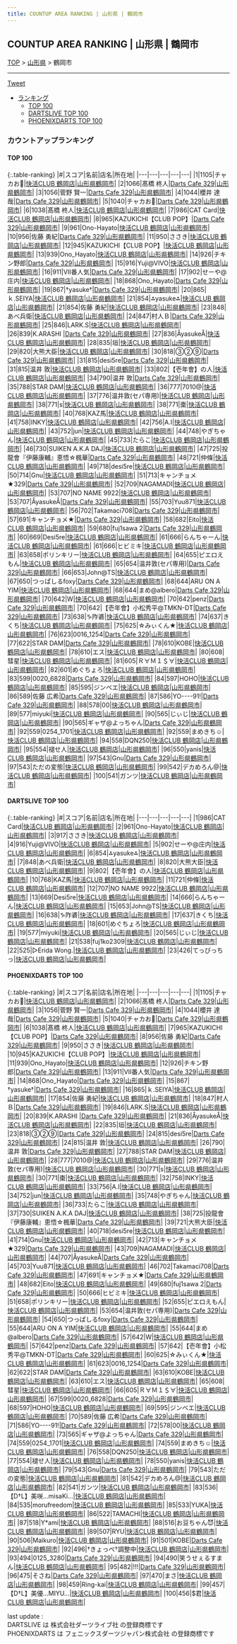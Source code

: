 ```yaml
---
title: COUNTUP AREA RANKING | 山形県 | 鶴岡市
---
```

## COUNTUP AREA RANKING | 山形県 | 鶴岡市

[TOP](/darts/rank/) > [山形県](/darts/rank/山形県/) > 鶴岡市

___

<a href="https://twitter.com/share?ref_src=twsrc%5Etfw" data-text="COUNTUP AREA RANKING | 山形県鶴岡市" class="twitter-share-button" data-hashtags="DARTSLIVE,PHOENIXDARTS,darts,ダーツ" data-show-count="false">Tweet</a>

* [ランキング](#カウントアップランキング)
    * [TOP 100](#top-100)
    * [DARTSLIVE TOP 100](#dartslive-top-100)
    * [PHOENIXDARTS TOP 100](#phoenixdarts-top-100)

### カウントアップランキング

#### TOP 100



{:.table-ranking}
|#|スコア|名前|店名|所在地|
|---|---|---|---|---|
|1|1105|<span class="rank-name-pd">チャカお🔫</span>|<a href="https://vs.phoenixdarts.com/jp/shop/shopDetailInfo/s_6113?s_seq=6113">快活CLUB 鶴岡店</a>|<a href="/darts/rank/山形県/鶴岡市">山形県鶴岡市</a>|
|2|1066|<span class="rank-name-pd"><span class="pro-icon-pd"></span>髙橋 柊人</span>|<a href="https://vs.phoenixdarts.com/jp/shop/shopDetailInfo/s_10650?s_seq=10650">Darts Cafe 329</a>|<a href="/darts/rank/山形県/鶴岡市">山形県鶴岡市</a>|
|3|1056|<span class="rank-name-pd"><span class="pro-icon-pd"></span>菅野 賢一</span>|<a href="https://vs.phoenixdarts.com/jp/shop/shopDetailInfo/s_10650?s_seq=10650">Darts Cafe 329</a>|<a href="/darts/rank/山形県/鶴岡市">山形県鶴岡市</a>|
|4|1044|<span class="rank-name-pd">櫻井 達哉</span>|<a href="https://vs.phoenixdarts.com/jp/shop/shopDetailInfo/s_10650?s_seq=10650">Darts Cafe 329</a>|<a href="/darts/rank/山形県/鶴岡市">山形県鶴岡市</a>|
|5|1040|<span class="rank-name-pd">チャカお🔫</span>|<a href="https://vs.phoenixdarts.com/jp/shop/shopDetailInfo/s_10650?s_seq=10650">Darts Cafe 329</a>|<a href="/darts/rank/山形県/鶴岡市">山形県鶴岡市</a>|
|6|1038|<span class="rank-name-pd"><span class="pro-icon-pd"></span>髙橋 柊人</span>|<a href="https://vs.phoenixdarts.com/jp/shop/shopDetailInfo/s_6113?s_seq=6113">快活CLUB 鶴岡店</a>|<a href="/darts/rank/山形県/鶴岡市">山形県鶴岡市</a>|
|7|986|<span class="rank-name-dl">CAT Card</span>|<a href="https://search.dartslive.com/jp/shop/770633a50a4a1d5fb21333aee1bd51e4">快活CLUB 鶴岡店</a>|<a href="/darts/rank/山形県/鶴岡市">山形県鶴岡市</a>|
|8|965|<span class="rank-name-pd">KAZUKICHI【CLUB POP】</span>|<a href="https://vs.phoenixdarts.com/jp/shop/shopDetailInfo/s_10650?s_seq=10650">Darts Cafe 329</a>|<a href="/darts/rank/山形県/鶴岡市">山形県鶴岡市</a>|
|9|961|<span class="rank-name-dl">Ono-Hayato</span>|<a href="https://search.dartslive.com/jp/shop/770633a50a4a1d5fb21333aee1bd51e4">快活CLUB 鶴岡店</a>|<a href="/darts/rank/山形県/鶴岡市">山形県鶴岡市</a>|
|10|956|<span class="rank-name-pd"><span class="pro-icon-pd"></span>佐藤 勇紀</span>|<a href="https://vs.phoenixdarts.com/jp/shop/shopDetailInfo/s_10650?s_seq=10650">Darts Cafe 329</a>|<a href="/darts/rank/山形県/鶴岡市">山形県鶴岡市</a>|
|11|950|<span class="rank-name-pd">ささき</span>|<a href="https://vs.phoenixdarts.com/jp/shop/shopDetailInfo/s_6113?s_seq=6113">快活CLUB 鶴岡店</a>|<a href="/darts/rank/山形県/鶴岡市">山形県鶴岡市</a>|
|12|945|<span class="rank-name-pd">KAZUKICHI【CLUB POP】</span>|<a href="https://vs.phoenixdarts.com/jp/shop/shopDetailInfo/s_6113?s_seq=6113">快活CLUB 鶴岡店</a>|<a href="/darts/rank/山形県/鶴岡市">山形県鶴岡市</a>|
|13|939|<span class="rank-name-pd">Ono_Hayato</span>|<a href="https://vs.phoenixdarts.com/jp/shop/shopDetailInfo/s_6113?s_seq=6113">快活CLUB 鶴岡店</a>|<a href="/darts/rank/山形県/鶴岡市">山形県鶴岡市</a>|
|14|926|<span class="rank-name-pd">チキン野郎</span>|<a href="https://vs.phoenixdarts.com/jp/shop/shopDetailInfo/s_10650?s_seq=10650">Darts Cafe 329</a>|<a href="/darts/rank/山形県/鶴岡市">山形県鶴岡市</a>|
|15|916|<span class="rank-name-dl">Yuji@VIVO</span>|<a href="https://search.dartslive.com/jp/shop/770633a50a4a1d5fb21333aee1bd51e4">快活CLUB 鶴岡店</a>|<a href="/darts/rank/山形県/鶴岡市">山形県鶴岡市</a>|
|16|911|<span class="rank-name-pd">Ⅶ番人気</span>|<a href="https://vs.phoenixdarts.com/jp/shop/shopDetailInfo/s_10650?s_seq=10650">Darts Cafe 329</a>|<a href="/darts/rank/山形県/鶴岡市">山形県鶴岡市</a>|
|17|902|<span class="rank-name-dl">せーや@庄内</span>|<a href="https://search.dartslive.com/jp/shop/770633a50a4a1d5fb21333aee1bd51e4">快活CLUB 鶴岡店</a>|<a href="/darts/rank/山形県/鶴岡市">山形県鶴岡市</a>|
|18|868|<span class="rank-name-pd">Ono_Hayato</span>|<a href="https://vs.phoenixdarts.com/jp/shop/shopDetailInfo/s_10650?s_seq=10650">Darts Cafe 329</a>|<a href="/darts/rank/山形県/鶴岡市">山形県鶴岡市</a>|
|19|867|<span class="rank-name-pd">†yasuke†</span>|<a href="https://vs.phoenixdarts.com/jp/shop/shopDetailInfo/s_10650?s_seq=10650">Darts Cafe 329</a>|<a href="/darts/rank/山形県/鶴岡市">山形県鶴岡市</a>|
|20|865|<span class="rank-name-pd">ｋ.SEIYA</span>|<a href="https://vs.phoenixdarts.com/jp/shop/shopDetailInfo/s_6113?s_seq=6113">快活CLUB 鶴岡店</a>|<a href="/darts/rank/山形県/鶴岡市">山形県鶴岡市</a>|
|21|854|<span class="rank-name-dl">⁂yasuke⁂</span>|<a href="https://search.dartslive.com/jp/shop/770633a50a4a1d5fb21333aee1bd51e4">快活CLUB 鶴岡店</a>|<a href="/darts/rank/山形県/鶴岡市">山形県鶴岡市</a>|
|21|854|<span class="rank-name-pd"><span class="pro-icon-pd"></span>佐藤 勇紀</span>|<a href="https://vs.phoenixdarts.com/jp/shop/shopDetailInfo/s_6113?s_seq=6113">快活CLUB 鶴岡店</a>|<a href="/darts/rank/山形県/鶴岡市">山形県鶴岡市</a>|
|23|848|<span class="rank-name-dl">あべ兵衛</span>|<a href="https://search.dartslive.com/jp/shop/770633a50a4a1d5fb21333aee1bd51e4">快活CLUB 鶴岡店</a>|<a href="/darts/rank/山形県/鶴岡市">山形県鶴岡市</a>|
|24|847|<span class="rank-name-pd">村人Ｂ</span>|<a href="https://vs.phoenixdarts.com/jp/shop/shopDetailInfo/s_10650?s_seq=10650">Darts Cafe 329</a>|<a href="/darts/rank/山形県/鶴岡市">山形県鶴岡市</a>|
|25|846|<span class="rank-name-pd">LARK.S</span>|<a href="https://vs.phoenixdarts.com/jp/shop/shopDetailInfo/s_6113?s_seq=6113">快活CLUB 鶴岡店</a>|<a href="/darts/rank/山形県/鶴岡市">山形県鶴岡市</a>|
|26|839|<span class="rank-name-pd">K.ARASHI  </span>|<a href="https://vs.phoenixdarts.com/jp/shop/shopDetailInfo/s_10650?s_seq=10650">Darts Cafe 329</a>|<a href="/darts/rank/山形県/鶴岡市">山形県鶴岡市</a>|
|27|836|<span class="rank-name-pd">ÅyasukeÅ</span>|<a href="https://vs.phoenixdarts.com/jp/shop/shopDetailInfo/s_6113?s_seq=6113">快活CLUB 鶴岡店</a>|<a href="/darts/rank/山形県/鶴岡市">山形県鶴岡市</a>|
|28|835|<span class="rank-name-pd">垣</span>|<a href="https://vs.phoenixdarts.com/jp/shop/shopDetailInfo/s_6113?s_seq=6113">快活CLUB 鶴岡店</a>|<a href="/darts/rank/山形県/鶴岡市">山形県鶴岡市</a>|
|29|820|<span class="rank-name-dl">大熊大臣</span>|<a href="https://search.dartslive.com/jp/shop/770633a50a4a1d5fb21333aee1bd51e4">快活CLUB 鶴岡店</a>|<a href="/darts/rank/山形県/鶴岡市">山形県鶴岡市</a>|
|30|818|<span class="rank-name-pd">③②⑨</span>|<a href="https://vs.phoenixdarts.com/jp/shop/shopDetailInfo/s_10650?s_seq=10650">Darts Cafe 329</a>|<a href="/darts/rank/山形県/鶴岡市">山形県鶴岡市</a>|
|31|815|<span class="rank-name-pd">desi5re</span>|<a href="https://vs.phoenixdarts.com/jp/shop/shopDetailInfo/s_10650?s_seq=10650">Darts Cafe 329</a>|<a href="/darts/rank/山形県/鶴岡市">山形県鶴岡市</a>|
|31|815|<span class="rank-name-pd"><span class="pro-icon-pd"></span>温井 敦</span>|<a href="https://vs.phoenixdarts.com/jp/shop/shopDetailInfo/s_6113?s_seq=6113">快活CLUB 鶴岡店</a>|<a href="/darts/rank/山形県/鶴岡市">山形県鶴岡市</a>|
|33|802|<span class="rank-name-dl">【壱年會】の人</span>|<a href="https://search.dartslive.com/jp/shop/770633a50a4a1d5fb21333aee1bd51e4">快活CLUB 鶴岡店</a>|<a href="/darts/rank/山形県/鶴岡市">山形県鶴岡市</a>|
|34|790|<span class="rank-name-pd"><span class="pro-icon-pd"></span>温井 敦</span>|<a href="https://vs.phoenixdarts.com/jp/shop/shopDetailInfo/s_10650?s_seq=10650">Darts Cafe 329</a>|<a href="/darts/rank/山形県/鶴岡市">山形県鶴岡市</a>|
|35|788|<span class="rank-name-pd">STAR  DAM</span>|<a href="https://vs.phoenixdarts.com/jp/shop/shopDetailInfo/s_6113?s_seq=6113">快活CLUB 鶴岡店</a>|<a href="/darts/rank/山形県/鶴岡市">山形県鶴岡市</a>|
|36|777|<span class="rank-name-pd">7010@</span>|<a href="https://vs.phoenixdarts.com/jp/shop/shopDetailInfo/s_6113?s_seq=6113">快活CLUB 鶴岡店</a>|<a href="/darts/rank/山形県/鶴岡市">山形県鶴岡市</a>|
|37|776|<span class="rank-name-pd">温井敦(セパ専用)</span>|<a href="https://vs.phoenixdarts.com/jp/shop/shopDetailInfo/s_6113?s_seq=6113">快活CLUB 鶴岡店</a>|<a href="/darts/rank/山形県/鶴岡市">山形県鶴岡市</a>|
|38|771|<span class="rank-name-pd">s</span>|<a href="https://vs.phoenixdarts.com/jp/shop/shopDetailInfo/s_6113?s_seq=6113">快活CLUB 鶴岡店</a>|<a href="/darts/rank/山形県/鶴岡市">山形県鶴岡市</a>|
|38|771|<span class="rank-name-pd">棗</span>|<a href="https://vs.phoenixdarts.com/jp/shop/shopDetailInfo/s_6113?s_seq=6113">快活CLUB 鶴岡店</a>|<a href="/darts/rank/山形県/鶴岡市">山形県鶴岡市</a>|
|40|768|<span class="rank-name-dl">KAZ馬</span>|<a href="https://search.dartslive.com/jp/shop/770633a50a4a1d5fb21333aee1bd51e4">快活CLUB 鶴岡店</a>|<a href="/darts/rank/山形県/鶴岡市">山形県鶴岡市</a>|
|41|758|<span class="rank-name-pd">INKY</span>|<a href="https://vs.phoenixdarts.com/jp/shop/shopDetailInfo/s_6113?s_seq=6113">快活CLUB 鶴岡店</a>|<a href="/darts/rank/山形県/鶴岡市">山形県鶴岡市</a>|
|42|756|<span class="rank-name-pd">A.I</span>|<a href="https://vs.phoenixdarts.com/jp/shop/shopDetailInfo/s_6113?s_seq=6113">快活CLUB 鶴岡店</a>|<a href="/darts/rank/山形県/鶴岡市">山形県鶴岡市</a>|
|43|752|<span class="rank-name-pd">jun</span>|<a href="https://vs.phoenixdarts.com/jp/shop/shopDetailInfo/s_6113?s_seq=6113">快活CLUB 鶴岡店</a>|<a href="/darts/rank/山形県/鶴岡市">山形県鶴岡市</a>|
|44|748|<span class="rank-name-pd">やぎちゃん</span>|<a href="https://vs.phoenixdarts.com/jp/shop/shopDetailInfo/s_6113?s_seq=6113">快活CLUB 鶴岡店</a>|<a href="/darts/rank/山形県/鶴岡市">山形県鶴岡市</a>|
|45|733|<span class="rank-name-pd">たらこ</span>|<a href="https://vs.phoenixdarts.com/jp/shop/shopDetailInfo/s_6113?s_seq=6113">快活CLUB 鶴岡店</a>|<a href="/darts/rank/山形県/鶴岡市">山形県鶴岡市</a>|
|46|730|<span class="rank-name-pd">SUIKEN A.K.A DAJ</span>|<a href="https://vs.phoenixdarts.com/jp/shop/shopDetailInfo/s_6113?s_seq=6113">快活CLUB 鶴岡店</a>|<a href="/darts/rank/山形県/鶴岡市">山形県鶴岡市</a>|
|47|725|<span class="rank-name-pd">投龍會『伊藤康輔』恵悟☆楓華</span>|<a href="https://vs.phoenixdarts.com/jp/shop/shopDetailInfo/s_10650?s_seq=10650">Darts Cafe 329</a>|<a href="/darts/rank/山形県/鶴岡市">山形県鶴岡市</a>|
|48|721|<span class="rank-name-dl">仲條</span>|<a href="https://search.dartslive.com/jp/shop/770633a50a4a1d5fb21333aee1bd51e4">快活CLUB 鶴岡店</a>|<a href="/darts/rank/山形県/鶴岡市">山形県鶴岡市</a>|
|49|718|<span class="rank-name-pd">desi5re</span>|<a href="https://vs.phoenixdarts.com/jp/shop/shopDetailInfo/s_6113?s_seq=6113">快活CLUB 鶴岡店</a>|<a href="/darts/rank/山形県/鶴岡市">山形県鶴岡市</a>|
|50|714|<span class="rank-name-pd">Gnu</span>|<a href="https://vs.phoenixdarts.com/jp/shop/shopDetailInfo/s_6113?s_seq=6113">快活CLUB 鶴岡店</a>|<a href="/darts/rank/山形県/鶴岡市">山形県鶴岡市</a>|
|51|713|<span class="rank-name-pd">キャンチョメ★329</span>|<a href="https://vs.phoenixdarts.com/jp/shop/shopDetailInfo/s_10650?s_seq=10650">Darts Cafe 329</a>|<a href="/darts/rank/山形県/鶴岡市">山形県鶴岡市</a>|
|52|709|<span class="rank-name-pd">NAGAMADI</span>|<a href="https://vs.phoenixdarts.com/jp/shop/shopDetailInfo/s_6113?s_seq=6113">快活CLUB 鶴岡店</a>|<a href="/darts/rank/山形県/鶴岡市">山形県鶴岡市</a>|
|53|707|<span class="rank-name-dl">NO NAME 9922</span>|<a href="https://search.dartslive.com/jp/shop/770633a50a4a1d5fb21333aee1bd51e4">快活CLUB 鶴岡店</a>|<a href="/darts/rank/山形県/鶴岡市">山形県鶴岡市</a>|
|53|707|<span class="rank-name-pd">ÅyasukeÅ</span>|<a href="https://vs.phoenixdarts.com/jp/shop/shopDetailInfo/s_10650?s_seq=10650">Darts Cafe 329</a>|<a href="/darts/rank/山形県/鶴岡市">山形県鶴岡市</a>|
|55|703|<span class="rank-name-pd">Yuu871</span>|<a href="https://vs.phoenixdarts.com/jp/shop/shopDetailInfo/s_6113?s_seq=6113">快活CLUB 鶴岡店</a>|<a href="/darts/rank/山形県/鶴岡市">山形県鶴岡市</a>|
|56|702|<span class="rank-name-pd">Takamaci708</span>|<a href="https://vs.phoenixdarts.com/jp/shop/shopDetailInfo/s_10650?s_seq=10650">Darts Cafe 329</a>|<a href="/darts/rank/山形県/鶴岡市">山形県鶴岡市</a>|
|57|691|<span class="rank-name-pd">キャンチョメ★</span>|<a href="https://vs.phoenixdarts.com/jp/shop/shopDetailInfo/s_10650?s_seq=10650">Darts Cafe 329</a>|<a href="/darts/rank/山形県/鶴岡市">山形県鶴岡市</a>|
|58|682|<span class="rank-name-pd">Eito</span>|<a href="https://vs.phoenixdarts.com/jp/shop/shopDetailInfo/s_6113?s_seq=6113">快活CLUB 鶴岡店</a>|<a href="/darts/rank/山形県/鶴岡市">山形県鶴岡市</a>|
|59|680|<span class="rank-name-pd">fuj1sawa 2</span>|<a href="https://vs.phoenixdarts.com/jp/shop/shopDetailInfo/s_10650?s_seq=10650">Darts Cafe 329</a>|<a href="/darts/rank/山形県/鶴岡市">山形県鶴岡市</a>|
|60|669|<span class="rank-name-dl">Desi5re</span>|<a href="https://search.dartslive.com/jp/shop/770633a50a4a1d5fb21333aee1bd51e4">快活CLUB 鶴岡店</a>|<a href="/darts/rank/山形県/鶴岡市">山形県鶴岡市</a>|
|61|666|<span class="rank-name-dl">らんちゃーん</span>|<a href="https://search.dartslive.com/jp/shop/770633a50a4a1d5fb21333aee1bd51e4">快活CLUB 鶴岡店</a>|<a href="/darts/rank/山形県/鶴岡市">山形県鶴岡市</a>|
|61|666|<span class="rank-name-pd">ヒビミキ</span>|<a href="https://vs.phoenixdarts.com/jp/shop/shopDetailInfo/s_6113?s_seq=6113">快活CLUB 鶴岡店</a>|<a href="/darts/rank/山形県/鶴岡市">山形県鶴岡市</a>|
|63|658|<span class="rank-name-pd">ポリンキリー</span>|<a href="https://vs.phoenixdarts.com/jp/shop/shopDetailInfo/s_6113?s_seq=6113">快活CLUB 鶴岡店</a>|<a href="/darts/rank/山形県/鶴岡市">山形県鶴岡市</a>|
|64|655|<span class="rank-name-pd">ピエロえもん</span>|<a href="https://vs.phoenixdarts.com/jp/shop/shopDetailInfo/s_6113?s_seq=6113">快活CLUB 鶴岡店</a>|<a href="/darts/rank/山形県/鶴岡市">山形県鶴岡市</a>|
|65|654|<span class="rank-name-pd">温井敦(セパ専用)</span>|<a href="https://vs.phoenixdarts.com/jp/shop/shopDetailInfo/s_10650?s_seq=10650">Darts Cafe 329</a>|<a href="/darts/rank/山形県/鶴岡市">山形県鶴岡市</a>|
|66|653|<span class="rank-name-dl">John@TS</span>|<a href="https://search.dartslive.com/jp/shop/770633a50a4a1d5fb21333aee1bd51e4">快活CLUB 鶴岡店</a>|<a href="/darts/rank/山形県/鶴岡市">山形県鶴岡市</a>|
|67|650|<span class="rank-name-pd">つっぱしるfoxy</span>|<a href="https://vs.phoenixdarts.com/jp/shop/shopDetailInfo/s_10650?s_seq=10650">Darts Cafe 329</a>|<a href="/darts/rank/山形県/鶴岡市">山形県鶴岡市</a>|
|68|644|<span class="rank-name-pd">ARU ON A YIM</span>|<a href="https://vs.phoenixdarts.com/jp/shop/shopDetailInfo/s_6113?s_seq=6113">快活CLUB 鶴岡店</a>|<a href="/darts/rank/山形県/鶴岡市">山形県鶴岡市</a>|
|68|644|<span class="rank-name-pd">まめ@albero</span>|<a href="https://vs.phoenixdarts.com/jp/shop/shopDetailInfo/s_10650?s_seq=10650">Darts Cafe 329</a>|<a href="/darts/rank/山形県/鶴岡市">山形県鶴岡市</a>|
|70|642|<span class="rank-name-pd">W</span>|<a href="https://vs.phoenixdarts.com/jp/shop/shopDetailInfo/s_6113?s_seq=6113">快活CLUB 鶴岡店</a>|<a href="/darts/rank/山形県/鶴岡市">山形県鶴岡市</a>|
|70|642|<span class="rank-name-pd">penz</span>|<a href="https://vs.phoenixdarts.com/jp/shop/shopDetailInfo/s_10650?s_seq=10650">Darts Cafe 329</a>|<a href="/darts/rank/山形県/鶴岡市">山形県鶴岡市</a>|
|70|642|<span class="rank-name-pd">【壱年會】小松秀平@TMKN-DT</span>|<a href="https://vs.phoenixdarts.com/jp/shop/shopDetailInfo/s_10650?s_seq=10650">Darts Cafe 329</a>|<a href="/darts/rank/山形県/鶴岡市">山形県鶴岡市</a>|
|73|638|<span class="rank-name-dl">♑︎阼碆</span>|<a href="https://search.dartslive.com/jp/shop/770633a50a4a1d5fb21333aee1bd51e4">快活CLUB 鶴岡店</a>|<a href="/darts/rank/山形県/鶴岡市">山形県鶴岡市</a>|
|74|637|<span class="rank-name-dl">きくち</span>|<a href="https://search.dartslive.com/jp/shop/770633a50a4a1d5fb21333aee1bd51e4">快活CLUB 鶴岡店</a>|<a href="/darts/rank/山形県/鶴岡市">山形県鶴岡市</a>|
|75|625|<span class="rank-name-pd">☆みぃくん★</span>|<a href="https://vs.phoenixdarts.com/jp/shop/shopDetailInfo/s_6113?s_seq=6113">快活CLUB 鶴岡店</a>|<a href="/darts/rank/山形県/鶴岡市">山形県鶴岡市</a>|
|76|623|<span class="rank-name-pd">0016_1254</span>|<a href="https://vs.phoenixdarts.com/jp/shop/shopDetailInfo/s_10650?s_seq=10650">Darts Cafe 329</a>|<a href="/darts/rank/山形県/鶴岡市">山形県鶴岡市</a>|
|77|622|<span class="rank-name-pd">STAR  DAM</span>|<a href="https://vs.phoenixdarts.com/jp/shop/shopDetailInfo/s_10650?s_seq=10650">Darts Cafe 329</a>|<a href="/darts/rank/山形県/鶴岡市">山形県鶴岡市</a>|
|78|610|<span class="rank-name-pd">KOBE</span>|<a href="https://vs.phoenixdarts.com/jp/shop/shopDetailInfo/s_6113?s_seq=6113">快活CLUB 鶴岡店</a>|<a href="/darts/rank/山形県/鶴岡市">山形県鶴岡市</a>|
|78|610|<span class="rank-name-pd">エス</span>|<a href="https://vs.phoenixdarts.com/jp/shop/shopDetailInfo/s_6113?s_seq=6113">快活CLUB 鶴岡店</a>|<a href="/darts/rank/山形県/鶴岡市">山形県鶴岡市</a>|
|80|608|<span class="rank-name-pd">彗星</span>|<a href="https://vs.phoenixdarts.com/jp/shop/shopDetailInfo/s_6113?s_seq=6113">快活CLUB 鶴岡店</a>|<a href="/darts/rank/山形県/鶴岡市">山形県鶴岡市</a>|
|81|605|<span class="rank-name-pd">Ｒ∀Ｍ１＄∀</span>|<a href="https://vs.phoenixdarts.com/jp/shop/shopDetailInfo/s_6113?s_seq=6113">快活CLUB 鶴岡店</a>|<a href="/darts/rank/山形県/鶴岡市">山形県鶴岡市</a>|
|82|601|<span class="rank-name-dl">めぐちょろ</span>|<a href="https://search.dartslive.com/jp/shop/770633a50a4a1d5fb21333aee1bd51e4">快活CLUB 鶴岡店</a>|<a href="/darts/rank/山形県/鶴岡市">山形県鶴岡市</a>|
|83|599|<span class="rank-name-pd">0020_6828</span>|<a href="https://vs.phoenixdarts.com/jp/shop/shopDetailInfo/s_10650?s_seq=10650">Darts Cafe 329</a>|<a href="/darts/rank/山形県/鶴岡市">山形県鶴岡市</a>|
|84|597|<span class="rank-name-pd">HOHO</span>|<a href="https://vs.phoenixdarts.com/jp/shop/shopDetailInfo/s_6113?s_seq=6113">快活CLUB 鶴岡店</a>|<a href="/darts/rank/山形県/鶴岡市">山形県鶴岡市</a>|
|85|595|<span class="rank-name-pd">ジンベエ</span>|<a href="https://vs.phoenixdarts.com/jp/shop/shopDetailInfo/s_6113?s_seq=6113">快活CLUB 鶴岡店</a>|<a href="/darts/rank/山形県/鶴岡市">山形県鶴岡市</a>|
|86|589|<span class="rank-name-pd">佐藤 広希</span>|<a href="https://vs.phoenixdarts.com/jp/shop/shopDetailInfo/s_10650?s_seq=10650">Darts Cafe 329</a>|<a href="/darts/rank/山形県/鶴岡市">山形県鶴岡市</a>|
|87|586|<span class="rank-name-pd">YO----91!</span>|<a href="https://vs.phoenixdarts.com/jp/shop/shopDetailInfo/s_10650?s_seq=10650">Darts Cafe 329</a>|<a href="/darts/rank/山形県/鶴岡市">山形県鶴岡市</a>|
|88|578|<span class="rank-name-pd">00</span>|<a href="https://vs.phoenixdarts.com/jp/shop/shopDetailInfo/s_6113?s_seq=6113">快活CLUB 鶴岡店</a>|<a href="/darts/rank/山形県/鶴岡市">山形県鶴岡市</a>|
|89|577|<span class="rank-name-dl">miyuki</span>|<a href="https://search.dartslive.com/jp/shop/770633a50a4a1d5fb21333aee1bd51e4">快活CLUB 鶴岡店</a>|<a href="/darts/rank/山形県/鶴岡市">山形県鶴岡市</a>|
|90|565|<span class="rank-name-dl">じぃじ</span>|<a href="https://search.dartslive.com/jp/shop/770633a50a4a1d5fb21333aee1bd51e4">快活CLUB 鶴岡店</a>|<a href="/darts/rank/山形県/鶴岡市">山形県鶴岡市</a>|
|90|565|<span class="rank-name-pd">ギャザ@よっちゃん</span>|<a href="https://vs.phoenixdarts.com/jp/shop/shopDetailInfo/s_10650?s_seq=10650">Darts Cafe 329</a>|<a href="/darts/rank/山形県/鶴岡市">山形県鶴岡市</a>|
|92|559|<span class="rank-name-pd">0254_1701</span>|<a href="https://vs.phoenixdarts.com/jp/shop/shopDetailInfo/s_6113?s_seq=6113">快活CLUB 鶴岡店</a>|<a href="/darts/rank/山形県/鶴岡市">山形県鶴岡市</a>|
|92|559|<span class="rank-name-pd">まめきち☺︎</span>|<a href="https://vs.phoenixdarts.com/jp/shop/shopDetailInfo/s_6113?s_seq=6113">快活CLUB 鶴岡店</a>|<a href="/darts/rank/山形県/鶴岡市">山形県鶴岡市</a>|
|94|558|<span class="rank-name-pd">DQN250</span>|<a href="https://vs.phoenixdarts.com/jp/shop/shopDetailInfo/s_6113?s_seq=6113">快活CLUB 鶴岡店</a>|<a href="/darts/rank/山形県/鶴岡市">山形県鶴岡市</a>|
|95|554|<span class="rank-name-pd">褪せ人</span>|<a href="https://vs.phoenixdarts.com/jp/shop/shopDetailInfo/s_6113?s_seq=6113">快活CLUB 鶴岡店</a>|<a href="/darts/rank/山形県/鶴岡市">山形県鶴岡市</a>|
|96|550|<span class="rank-name-pd">yanis</span>|<a href="https://vs.phoenixdarts.com/jp/shop/shopDetailInfo/s_6113?s_seq=6113">快活CLUB 鶴岡店</a>|<a href="/darts/rank/山形県/鶴岡市">山形県鶴岡市</a>|
|97|543|<span class="rank-name-pd">Gnu</span>|<a href="https://vs.phoenixdarts.com/jp/shop/shopDetailInfo/s_10650?s_seq=10650">Darts Cafe 329</a>|<a href="/darts/rank/山形県/鶴岡市">山形県鶴岡市</a>|
|97|543|<span class="rank-name-pd">ただの変態</span>|<a href="https://vs.phoenixdarts.com/jp/shop/shopDetailInfo/s_6113?s_seq=6113">快活CLUB 鶴岡店</a>|<a href="/darts/rank/山形県/鶴岡市">山形県鶴岡市</a>|
|99|542|<span class="rank-name-pd">デカめろん@</span>|<a href="https://vs.phoenixdarts.com/jp/shop/shopDetailInfo/s_6113?s_seq=6113">快活CLUB 鶴岡店</a>|<a href="/darts/rank/山形県/鶴岡市">山形県鶴岡市</a>|
|100|541|<span class="rank-name-pd">ガンツ</span>|<a href="https://vs.phoenixdarts.com/jp/shop/shopDetailInfo/s_6113?s_seq=6113">快活CLUB 鶴岡店</a>|<a href="/darts/rank/山形県/鶴岡市">山形県鶴岡市</a>|


#### DARTSLIVE TOP 100



{:.table-ranking}
|#|スコア|名前|店名|所在地|
|---|---|---|---|---|
|1|986|<span class="rank-name-dl">CAT Card</span>|<a href="https://search.dartslive.com/jp/shop/770633a50a4a1d5fb21333aee1bd51e4">快活CLUB 鶴岡店</a>|<a href="/darts/rank/山形県/鶴岡市">山形県鶴岡市</a>|
|2|961|<span class="rank-name-dl">Ono-Hayato</span>|<a href="https://search.dartslive.com/jp/shop/770633a50a4a1d5fb21333aee1bd51e4">快活CLUB 鶴岡店</a>|<a href="/darts/rank/山形県/鶴岡市">山形県鶴岡市</a>|
|3|917|<span class="rank-name-dl">ささき</span>|<a href="https://search.dartslive.com/jp/shop/770633a50a4a1d5fb21333aee1bd51e4">快活CLUB 鶴岡店</a>|<a href="/darts/rank/山形県/鶴岡市">山形県鶴岡市</a>|
|4|916|<span class="rank-name-dl">Yuji@VIVO</span>|<a href="https://search.dartslive.com/jp/shop/770633a50a4a1d5fb21333aee1bd51e4">快活CLUB 鶴岡店</a>|<a href="/darts/rank/山形県/鶴岡市">山形県鶴岡市</a>|
|5|902|<span class="rank-name-dl">せーや@庄内</span>|<a href="https://search.dartslive.com/jp/shop/770633a50a4a1d5fb21333aee1bd51e4">快活CLUB 鶴岡店</a>|<a href="/darts/rank/山形県/鶴岡市">山形県鶴岡市</a>|
|6|854|<span class="rank-name-dl">⁂yasuke⁂</span>|<a href="https://search.dartslive.com/jp/shop/770633a50a4a1d5fb21333aee1bd51e4">快活CLUB 鶴岡店</a>|<a href="/darts/rank/山形県/鶴岡市">山形県鶴岡市</a>|
|7|848|<span class="rank-name-dl">あべ兵衛</span>|<a href="https://search.dartslive.com/jp/shop/770633a50a4a1d5fb21333aee1bd51e4">快活CLUB 鶴岡店</a>|<a href="/darts/rank/山形県/鶴岡市">山形県鶴岡市</a>|
|8|820|<span class="rank-name-dl">大熊大臣</span>|<a href="https://search.dartslive.com/jp/shop/770633a50a4a1d5fb21333aee1bd51e4">快活CLUB 鶴岡店</a>|<a href="/darts/rank/山形県/鶴岡市">山形県鶴岡市</a>|
|9|802|<span class="rank-name-dl">【壱年會】の人</span>|<a href="https://search.dartslive.com/jp/shop/770633a50a4a1d5fb21333aee1bd51e4">快活CLUB 鶴岡店</a>|<a href="/darts/rank/山形県/鶴岡市">山形県鶴岡市</a>|
|10|768|<span class="rank-name-dl">KAZ馬</span>|<a href="https://search.dartslive.com/jp/shop/770633a50a4a1d5fb21333aee1bd51e4">快活CLUB 鶴岡店</a>|<a href="/darts/rank/山形県/鶴岡市">山形県鶴岡市</a>|
|11|721|<span class="rank-name-dl">仲條</span>|<a href="https://search.dartslive.com/jp/shop/770633a50a4a1d5fb21333aee1bd51e4">快活CLUB 鶴岡店</a>|<a href="/darts/rank/山形県/鶴岡市">山形県鶴岡市</a>|
|12|707|<span class="rank-name-dl">NO NAME 9922</span>|<a href="https://search.dartslive.com/jp/shop/770633a50a4a1d5fb21333aee1bd51e4">快活CLUB 鶴岡店</a>|<a href="/darts/rank/山形県/鶴岡市">山形県鶴岡市</a>|
|13|669|<span class="rank-name-dl">Desi5re</span>|<a href="https://search.dartslive.com/jp/shop/770633a50a4a1d5fb21333aee1bd51e4">快活CLUB 鶴岡店</a>|<a href="/darts/rank/山形県/鶴岡市">山形県鶴岡市</a>|
|14|666|<span class="rank-name-dl">らんちゃーん</span>|<a href="https://search.dartslive.com/jp/shop/770633a50a4a1d5fb21333aee1bd51e4">快活CLUB 鶴岡店</a>|<a href="/darts/rank/山形県/鶴岡市">山形県鶴岡市</a>|
|15|653|<span class="rank-name-dl">John@TS</span>|<a href="https://search.dartslive.com/jp/shop/770633a50a4a1d5fb21333aee1bd51e4">快活CLUB 鶴岡店</a>|<a href="/darts/rank/山形県/鶴岡市">山形県鶴岡市</a>|
|16|638|<span class="rank-name-dl">♑︎阼碆</span>|<a href="https://search.dartslive.com/jp/shop/770633a50a4a1d5fb21333aee1bd51e4">快活CLUB 鶴岡店</a>|<a href="/darts/rank/山形県/鶴岡市">山形県鶴岡市</a>|
|17|637|<span class="rank-name-dl">きくち</span>|<a href="https://search.dartslive.com/jp/shop/770633a50a4a1d5fb21333aee1bd51e4">快活CLUB 鶴岡店</a>|<a href="/darts/rank/山形県/鶴岡市">山形県鶴岡市</a>|
|18|601|<span class="rank-name-dl">めぐちょろ</span>|<a href="https://search.dartslive.com/jp/shop/770633a50a4a1d5fb21333aee1bd51e4">快活CLUB 鶴岡店</a>|<a href="/darts/rank/山形県/鶴岡市">山形県鶴岡市</a>|
|19|577|<span class="rank-name-dl">miyuki</span>|<a href="https://search.dartslive.com/jp/shop/770633a50a4a1d5fb21333aee1bd51e4">快活CLUB 鶴岡店</a>|<a href="/darts/rank/山形県/鶴岡市">山形県鶴岡市</a>|
|20|565|<span class="rank-name-dl">じぃじ</span>|<a href="https://search.dartslive.com/jp/shop/770633a50a4a1d5fb21333aee1bd51e4">快活CLUB 鶴岡店</a>|<a href="/darts/rank/山形県/鶴岡市">山形県鶴岡市</a>|
|21|538|<span class="rank-name-dl">fuj1ko2309</span>|<a href="https://search.dartslive.com/jp/shop/770633a50a4a1d5fb21333aee1bd51e4">快活CLUB 鶴岡店</a>|<a href="/darts/rank/山形県/鶴岡市">山形県鶴岡市</a>|
|22|525|<span class="rank-name-dl">▷Erida Wong.</span>|<a href="https://search.dartslive.com/jp/shop/770633a50a4a1d5fb21333aee1bd51e4">快活CLUB 鶴岡店</a>|<a href="/darts/rank/山形県/鶴岡市">山形県鶴岡市</a>|
|23|426|<span class="rank-name-dl">てっびっちっ</span>|<a href="https://search.dartslive.com/jp/shop/770633a50a4a1d5fb21333aee1bd51e4">快活CLUB 鶴岡店</a>|<a href="/darts/rank/山形県/鶴岡市">山形県鶴岡市</a>|


#### PHOENIXDARTS TOP 100



{:.table-ranking}
|#|スコア|名前|店名|所在地|
|---|---|---|---|---|
|1|1105|<span class="rank-name-pd">チャカお🔫</span>|<a href="https://vs.phoenixdarts.com/jp/shop/shopDetailInfo/s_6113?s_seq=6113">快活CLUB 鶴岡店</a>|<a href="/darts/rank/山形県/鶴岡市">山形県鶴岡市</a>|
|2|1066|<span class="rank-name-pd"><span class="pro-icon-pd"></span>髙橋 柊人</span>|<a href="https://vs.phoenixdarts.com/jp/shop/shopDetailInfo/s_10650?s_seq=10650">Darts Cafe 329</a>|<a href="/darts/rank/山形県/鶴岡市">山形県鶴岡市</a>|
|3|1056|<span class="rank-name-pd"><span class="pro-icon-pd"></span>菅野 賢一</span>|<a href="https://vs.phoenixdarts.com/jp/shop/shopDetailInfo/s_10650?s_seq=10650">Darts Cafe 329</a>|<a href="/darts/rank/山形県/鶴岡市">山形県鶴岡市</a>|
|4|1044|<span class="rank-name-pd">櫻井 達哉</span>|<a href="https://vs.phoenixdarts.com/jp/shop/shopDetailInfo/s_10650?s_seq=10650">Darts Cafe 329</a>|<a href="/darts/rank/山形県/鶴岡市">山形県鶴岡市</a>|
|5|1040|<span class="rank-name-pd">チャカお🔫</span>|<a href="https://vs.phoenixdarts.com/jp/shop/shopDetailInfo/s_10650?s_seq=10650">Darts Cafe 329</a>|<a href="/darts/rank/山形県/鶴岡市">山形県鶴岡市</a>|
|6|1038|<span class="rank-name-pd"><span class="pro-icon-pd"></span>髙橋 柊人</span>|<a href="https://vs.phoenixdarts.com/jp/shop/shopDetailInfo/s_6113?s_seq=6113">快活CLUB 鶴岡店</a>|<a href="/darts/rank/山形県/鶴岡市">山形県鶴岡市</a>|
|7|965|<span class="rank-name-pd">KAZUKICHI【CLUB POP】</span>|<a href="https://vs.phoenixdarts.com/jp/shop/shopDetailInfo/s_10650?s_seq=10650">Darts Cafe 329</a>|<a href="/darts/rank/山形県/鶴岡市">山形県鶴岡市</a>|
|8|956|<span class="rank-name-pd"><span class="pro-icon-pd"></span>佐藤 勇紀</span>|<a href="https://vs.phoenixdarts.com/jp/shop/shopDetailInfo/s_10650?s_seq=10650">Darts Cafe 329</a>|<a href="/darts/rank/山形県/鶴岡市">山形県鶴岡市</a>|
|9|950|<span class="rank-name-pd">ささき</span>|<a href="https://vs.phoenixdarts.com/jp/shop/shopDetailInfo/s_6113?s_seq=6113">快活CLUB 鶴岡店</a>|<a href="/darts/rank/山形県/鶴岡市">山形県鶴岡市</a>|
|10|945|<span class="rank-name-pd">KAZUKICHI【CLUB POP】</span>|<a href="https://vs.phoenixdarts.com/jp/shop/shopDetailInfo/s_6113?s_seq=6113">快活CLUB 鶴岡店</a>|<a href="/darts/rank/山形県/鶴岡市">山形県鶴岡市</a>|
|11|939|<span class="rank-name-pd">Ono_Hayato</span>|<a href="https://vs.phoenixdarts.com/jp/shop/shopDetailInfo/s_6113?s_seq=6113">快活CLUB 鶴岡店</a>|<a href="/darts/rank/山形県/鶴岡市">山形県鶴岡市</a>|
|12|926|<span class="rank-name-pd">チキン野郎</span>|<a href="https://vs.phoenixdarts.com/jp/shop/shopDetailInfo/s_10650?s_seq=10650">Darts Cafe 329</a>|<a href="/darts/rank/山形県/鶴岡市">山形県鶴岡市</a>|
|13|911|<span class="rank-name-pd">Ⅶ番人気</span>|<a href="https://vs.phoenixdarts.com/jp/shop/shopDetailInfo/s_10650?s_seq=10650">Darts Cafe 329</a>|<a href="/darts/rank/山形県/鶴岡市">山形県鶴岡市</a>|
|14|868|<span class="rank-name-pd">Ono_Hayato</span>|<a href="https://vs.phoenixdarts.com/jp/shop/shopDetailInfo/s_10650?s_seq=10650">Darts Cafe 329</a>|<a href="/darts/rank/山形県/鶴岡市">山形県鶴岡市</a>|
|15|867|<span class="rank-name-pd">†yasuke†</span>|<a href="https://vs.phoenixdarts.com/jp/shop/shopDetailInfo/s_10650?s_seq=10650">Darts Cafe 329</a>|<a href="/darts/rank/山形県/鶴岡市">山形県鶴岡市</a>|
|16|865|<span class="rank-name-pd">ｋ.SEIYA</span>|<a href="https://vs.phoenixdarts.com/jp/shop/shopDetailInfo/s_6113?s_seq=6113">快活CLUB 鶴岡店</a>|<a href="/darts/rank/山形県/鶴岡市">山形県鶴岡市</a>|
|17|854|<span class="rank-name-pd"><span class="pro-icon-pd"></span>佐藤 勇紀</span>|<a href="https://vs.phoenixdarts.com/jp/shop/shopDetailInfo/s_6113?s_seq=6113">快活CLUB 鶴岡店</a>|<a href="/darts/rank/山形県/鶴岡市">山形県鶴岡市</a>|
|18|847|<span class="rank-name-pd">村人Ｂ</span>|<a href="https://vs.phoenixdarts.com/jp/shop/shopDetailInfo/s_10650?s_seq=10650">Darts Cafe 329</a>|<a href="/darts/rank/山形県/鶴岡市">山形県鶴岡市</a>|
|19|846|<span class="rank-name-pd">LARK.S</span>|<a href="https://vs.phoenixdarts.com/jp/shop/shopDetailInfo/s_6113?s_seq=6113">快活CLUB 鶴岡店</a>|<a href="/darts/rank/山形県/鶴岡市">山形県鶴岡市</a>|
|20|839|<span class="rank-name-pd">K.ARASHI  </span>|<a href="https://vs.phoenixdarts.com/jp/shop/shopDetailInfo/s_10650?s_seq=10650">Darts Cafe 329</a>|<a href="/darts/rank/山形県/鶴岡市">山形県鶴岡市</a>|
|21|836|<span class="rank-name-pd">ÅyasukeÅ</span>|<a href="https://vs.phoenixdarts.com/jp/shop/shopDetailInfo/s_6113?s_seq=6113">快活CLUB 鶴岡店</a>|<a href="/darts/rank/山形県/鶴岡市">山形県鶴岡市</a>|
|22|835|<span class="rank-name-pd">垣</span>|<a href="https://vs.phoenixdarts.com/jp/shop/shopDetailInfo/s_6113?s_seq=6113">快活CLUB 鶴岡店</a>|<a href="/darts/rank/山形県/鶴岡市">山形県鶴岡市</a>|
|23|818|<span class="rank-name-pd">③②⑨</span>|<a href="https://vs.phoenixdarts.com/jp/shop/shopDetailInfo/s_10650?s_seq=10650">Darts Cafe 329</a>|<a href="/darts/rank/山形県/鶴岡市">山形県鶴岡市</a>|
|24|815|<span class="rank-name-pd">desi5re</span>|<a href="https://vs.phoenixdarts.com/jp/shop/shopDetailInfo/s_10650?s_seq=10650">Darts Cafe 329</a>|<a href="/darts/rank/山形県/鶴岡市">山形県鶴岡市</a>|
|24|815|<span class="rank-name-pd"><span class="pro-icon-pd"></span>温井 敦</span>|<a href="https://vs.phoenixdarts.com/jp/shop/shopDetailInfo/s_6113?s_seq=6113">快活CLUB 鶴岡店</a>|<a href="/darts/rank/山形県/鶴岡市">山形県鶴岡市</a>|
|26|790|<span class="rank-name-pd"><span class="pro-icon-pd"></span>温井 敦</span>|<a href="https://vs.phoenixdarts.com/jp/shop/shopDetailInfo/s_10650?s_seq=10650">Darts Cafe 329</a>|<a href="/darts/rank/山形県/鶴岡市">山形県鶴岡市</a>|
|27|788|<span class="rank-name-pd">STAR  DAM</span>|<a href="https://vs.phoenixdarts.com/jp/shop/shopDetailInfo/s_6113?s_seq=6113">快活CLUB 鶴岡店</a>|<a href="/darts/rank/山形県/鶴岡市">山形県鶴岡市</a>|
|28|777|<span class="rank-name-pd">7010@</span>|<a href="https://vs.phoenixdarts.com/jp/shop/shopDetailInfo/s_6113?s_seq=6113">快活CLUB 鶴岡店</a>|<a href="/darts/rank/山形県/鶴岡市">山形県鶴岡市</a>|
|29|776|<span class="rank-name-pd">温井敦(セパ専用)</span>|<a href="https://vs.phoenixdarts.com/jp/shop/shopDetailInfo/s_6113?s_seq=6113">快活CLUB 鶴岡店</a>|<a href="/darts/rank/山形県/鶴岡市">山形県鶴岡市</a>|
|30|771|<span class="rank-name-pd">s</span>|<a href="https://vs.phoenixdarts.com/jp/shop/shopDetailInfo/s_6113?s_seq=6113">快活CLUB 鶴岡店</a>|<a href="/darts/rank/山形県/鶴岡市">山形県鶴岡市</a>|
|30|771|<span class="rank-name-pd">棗</span>|<a href="https://vs.phoenixdarts.com/jp/shop/shopDetailInfo/s_6113?s_seq=6113">快活CLUB 鶴岡店</a>|<a href="/darts/rank/山形県/鶴岡市">山形県鶴岡市</a>|
|32|758|<span class="rank-name-pd">INKY</span>|<a href="https://vs.phoenixdarts.com/jp/shop/shopDetailInfo/s_6113?s_seq=6113">快活CLUB 鶴岡店</a>|<a href="/darts/rank/山形県/鶴岡市">山形県鶴岡市</a>|
|33|756|<span class="rank-name-pd">A.I</span>|<a href="https://vs.phoenixdarts.com/jp/shop/shopDetailInfo/s_6113?s_seq=6113">快活CLUB 鶴岡店</a>|<a href="/darts/rank/山形県/鶴岡市">山形県鶴岡市</a>|
|34|752|<span class="rank-name-pd">jun</span>|<a href="https://vs.phoenixdarts.com/jp/shop/shopDetailInfo/s_6113?s_seq=6113">快活CLUB 鶴岡店</a>|<a href="/darts/rank/山形県/鶴岡市">山形県鶴岡市</a>|
|35|748|<span class="rank-name-pd">やぎちゃん</span>|<a href="https://vs.phoenixdarts.com/jp/shop/shopDetailInfo/s_6113?s_seq=6113">快活CLUB 鶴岡店</a>|<a href="/darts/rank/山形県/鶴岡市">山形県鶴岡市</a>|
|36|733|<span class="rank-name-pd">たらこ</span>|<a href="https://vs.phoenixdarts.com/jp/shop/shopDetailInfo/s_6113?s_seq=6113">快活CLUB 鶴岡店</a>|<a href="/darts/rank/山形県/鶴岡市">山形県鶴岡市</a>|
|37|730|<span class="rank-name-pd">SUIKEN A.K.A DAJ</span>|<a href="https://vs.phoenixdarts.com/jp/shop/shopDetailInfo/s_6113?s_seq=6113">快活CLUB 鶴岡店</a>|<a href="/darts/rank/山形県/鶴岡市">山形県鶴岡市</a>|
|38|725|<span class="rank-name-pd">投龍會『伊藤康輔』恵悟☆楓華</span>|<a href="https://vs.phoenixdarts.com/jp/shop/shopDetailInfo/s_10650?s_seq=10650">Darts Cafe 329</a>|<a href="/darts/rank/山形県/鶴岡市">山形県鶴岡市</a>|
|39|721|<span class="rank-name-pd">大熊大臣</span>|<a href="https://vs.phoenixdarts.com/jp/shop/shopDetailInfo/s_6113?s_seq=6113">快活CLUB 鶴岡店</a>|<a href="/darts/rank/山形県/鶴岡市">山形県鶴岡市</a>|
|40|718|<span class="rank-name-pd">desi5re</span>|<a href="https://vs.phoenixdarts.com/jp/shop/shopDetailInfo/s_6113?s_seq=6113">快活CLUB 鶴岡店</a>|<a href="/darts/rank/山形県/鶴岡市">山形県鶴岡市</a>|
|41|714|<span class="rank-name-pd">Gnu</span>|<a href="https://vs.phoenixdarts.com/jp/shop/shopDetailInfo/s_6113?s_seq=6113">快活CLUB 鶴岡店</a>|<a href="/darts/rank/山形県/鶴岡市">山形県鶴岡市</a>|
|42|713|<span class="rank-name-pd">キャンチョメ★329</span>|<a href="https://vs.phoenixdarts.com/jp/shop/shopDetailInfo/s_10650?s_seq=10650">Darts Cafe 329</a>|<a href="/darts/rank/山形県/鶴岡市">山形県鶴岡市</a>|
|43|709|<span class="rank-name-pd">NAGAMADI</span>|<a href="https://vs.phoenixdarts.com/jp/shop/shopDetailInfo/s_6113?s_seq=6113">快活CLUB 鶴岡店</a>|<a href="/darts/rank/山形県/鶴岡市">山形県鶴岡市</a>|
|44|707|<span class="rank-name-pd">ÅyasukeÅ</span>|<a href="https://vs.phoenixdarts.com/jp/shop/shopDetailInfo/s_10650?s_seq=10650">Darts Cafe 329</a>|<a href="/darts/rank/山形県/鶴岡市">山形県鶴岡市</a>|
|45|703|<span class="rank-name-pd">Yuu871</span>|<a href="https://vs.phoenixdarts.com/jp/shop/shopDetailInfo/s_6113?s_seq=6113">快活CLUB 鶴岡店</a>|<a href="/darts/rank/山形県/鶴岡市">山形県鶴岡市</a>|
|46|702|<span class="rank-name-pd">Takamaci708</span>|<a href="https://vs.phoenixdarts.com/jp/shop/shopDetailInfo/s_10650?s_seq=10650">Darts Cafe 329</a>|<a href="/darts/rank/山形県/鶴岡市">山形県鶴岡市</a>|
|47|691|<span class="rank-name-pd">キャンチョメ★</span>|<a href="https://vs.phoenixdarts.com/jp/shop/shopDetailInfo/s_10650?s_seq=10650">Darts Cafe 329</a>|<a href="/darts/rank/山形県/鶴岡市">山形県鶴岡市</a>|
|48|682|<span class="rank-name-pd">Eito</span>|<a href="https://vs.phoenixdarts.com/jp/shop/shopDetailInfo/s_6113?s_seq=6113">快活CLUB 鶴岡店</a>|<a href="/darts/rank/山形県/鶴岡市">山形県鶴岡市</a>|
|49|680|<span class="rank-name-pd">fuj1sawa 2</span>|<a href="https://vs.phoenixdarts.com/jp/shop/shopDetailInfo/s_10650?s_seq=10650">Darts Cafe 329</a>|<a href="/darts/rank/山形県/鶴岡市">山形県鶴岡市</a>|
|50|666|<span class="rank-name-pd">ヒビミキ</span>|<a href="https://vs.phoenixdarts.com/jp/shop/shopDetailInfo/s_6113?s_seq=6113">快活CLUB 鶴岡店</a>|<a href="/darts/rank/山形県/鶴岡市">山形県鶴岡市</a>|
|51|658|<span class="rank-name-pd">ポリンキリー</span>|<a href="https://vs.phoenixdarts.com/jp/shop/shopDetailInfo/s_6113?s_seq=6113">快活CLUB 鶴岡店</a>|<a href="/darts/rank/山形県/鶴岡市">山形県鶴岡市</a>|
|52|655|<span class="rank-name-pd">ピエロえもん</span>|<a href="https://vs.phoenixdarts.com/jp/shop/shopDetailInfo/s_6113?s_seq=6113">快活CLUB 鶴岡店</a>|<a href="/darts/rank/山形県/鶴岡市">山形県鶴岡市</a>|
|53|654|<span class="rank-name-pd">温井敦(セパ専用)</span>|<a href="https://vs.phoenixdarts.com/jp/shop/shopDetailInfo/s_10650?s_seq=10650">Darts Cafe 329</a>|<a href="/darts/rank/山形県/鶴岡市">山形県鶴岡市</a>|
|54|650|<span class="rank-name-pd">つっぱしるfoxy</span>|<a href="https://vs.phoenixdarts.com/jp/shop/shopDetailInfo/s_10650?s_seq=10650">Darts Cafe 329</a>|<a href="/darts/rank/山形県/鶴岡市">山形県鶴岡市</a>|
|55|644|<span class="rank-name-pd">ARU ON A YIM</span>|<a href="https://vs.phoenixdarts.com/jp/shop/shopDetailInfo/s_6113?s_seq=6113">快活CLUB 鶴岡店</a>|<a href="/darts/rank/山形県/鶴岡市">山形県鶴岡市</a>|
|55|644|<span class="rank-name-pd">まめ@albero</span>|<a href="https://vs.phoenixdarts.com/jp/shop/shopDetailInfo/s_10650?s_seq=10650">Darts Cafe 329</a>|<a href="/darts/rank/山形県/鶴岡市">山形県鶴岡市</a>|
|57|642|<span class="rank-name-pd">W</span>|<a href="https://vs.phoenixdarts.com/jp/shop/shopDetailInfo/s_6113?s_seq=6113">快活CLUB 鶴岡店</a>|<a href="/darts/rank/山形県/鶴岡市">山形県鶴岡市</a>|
|57|642|<span class="rank-name-pd">penz</span>|<a href="https://vs.phoenixdarts.com/jp/shop/shopDetailInfo/s_10650?s_seq=10650">Darts Cafe 329</a>|<a href="/darts/rank/山形県/鶴岡市">山形県鶴岡市</a>|
|57|642|<span class="rank-name-pd">【壱年會】小松秀平@TMKN-DT</span>|<a href="https://vs.phoenixdarts.com/jp/shop/shopDetailInfo/s_10650?s_seq=10650">Darts Cafe 329</a>|<a href="/darts/rank/山形県/鶴岡市">山形県鶴岡市</a>|
|60|625|<span class="rank-name-pd">☆みぃくん★</span>|<a href="https://vs.phoenixdarts.com/jp/shop/shopDetailInfo/s_6113?s_seq=6113">快活CLUB 鶴岡店</a>|<a href="/darts/rank/山形県/鶴岡市">山形県鶴岡市</a>|
|61|623|<span class="rank-name-pd">0016_1254</span>|<a href="https://vs.phoenixdarts.com/jp/shop/shopDetailInfo/s_10650?s_seq=10650">Darts Cafe 329</a>|<a href="/darts/rank/山形県/鶴岡市">山形県鶴岡市</a>|
|62|622|<span class="rank-name-pd">STAR  DAM</span>|<a href="https://vs.phoenixdarts.com/jp/shop/shopDetailInfo/s_10650?s_seq=10650">Darts Cafe 329</a>|<a href="/darts/rank/山形県/鶴岡市">山形県鶴岡市</a>|
|63|610|<span class="rank-name-pd">KOBE</span>|<a href="https://vs.phoenixdarts.com/jp/shop/shopDetailInfo/s_6113?s_seq=6113">快活CLUB 鶴岡店</a>|<a href="/darts/rank/山形県/鶴岡市">山形県鶴岡市</a>|
|63|610|<span class="rank-name-pd">エス</span>|<a href="https://vs.phoenixdarts.com/jp/shop/shopDetailInfo/s_6113?s_seq=6113">快活CLUB 鶴岡店</a>|<a href="/darts/rank/山形県/鶴岡市">山形県鶴岡市</a>|
|65|608|<span class="rank-name-pd">彗星</span>|<a href="https://vs.phoenixdarts.com/jp/shop/shopDetailInfo/s_6113?s_seq=6113">快活CLUB 鶴岡店</a>|<a href="/darts/rank/山形県/鶴岡市">山形県鶴岡市</a>|
|66|605|<span class="rank-name-pd">Ｒ∀Ｍ１＄∀</span>|<a href="https://vs.phoenixdarts.com/jp/shop/shopDetailInfo/s_6113?s_seq=6113">快活CLUB 鶴岡店</a>|<a href="/darts/rank/山形県/鶴岡市">山形県鶴岡市</a>|
|67|599|<span class="rank-name-pd">0020_6828</span>|<a href="https://vs.phoenixdarts.com/jp/shop/shopDetailInfo/s_10650?s_seq=10650">Darts Cafe 329</a>|<a href="/darts/rank/山形県/鶴岡市">山形県鶴岡市</a>|
|68|597|<span class="rank-name-pd">HOHO</span>|<a href="https://vs.phoenixdarts.com/jp/shop/shopDetailInfo/s_6113?s_seq=6113">快活CLUB 鶴岡店</a>|<a href="/darts/rank/山形県/鶴岡市">山形県鶴岡市</a>|
|69|595|<span class="rank-name-pd">ジンベエ</span>|<a href="https://vs.phoenixdarts.com/jp/shop/shopDetailInfo/s_6113?s_seq=6113">快活CLUB 鶴岡店</a>|<a href="/darts/rank/山形県/鶴岡市">山形県鶴岡市</a>|
|70|589|<span class="rank-name-pd">佐藤 広希</span>|<a href="https://vs.phoenixdarts.com/jp/shop/shopDetailInfo/s_10650?s_seq=10650">Darts Cafe 329</a>|<a href="/darts/rank/山形県/鶴岡市">山形県鶴岡市</a>|
|71|586|<span class="rank-name-pd">YO----91!</span>|<a href="https://vs.phoenixdarts.com/jp/shop/shopDetailInfo/s_10650?s_seq=10650">Darts Cafe 329</a>|<a href="/darts/rank/山形県/鶴岡市">山形県鶴岡市</a>|
|72|578|<span class="rank-name-pd">00</span>|<a href="https://vs.phoenixdarts.com/jp/shop/shopDetailInfo/s_6113?s_seq=6113">快活CLUB 鶴岡店</a>|<a href="/darts/rank/山形県/鶴岡市">山形県鶴岡市</a>|
|73|565|<span class="rank-name-pd">ギャザ@よっちゃん</span>|<a href="https://vs.phoenixdarts.com/jp/shop/shopDetailInfo/s_10650?s_seq=10650">Darts Cafe 329</a>|<a href="/darts/rank/山形県/鶴岡市">山形県鶴岡市</a>|
|74|559|<span class="rank-name-pd">0254_1701</span>|<a href="https://vs.phoenixdarts.com/jp/shop/shopDetailInfo/s_6113?s_seq=6113">快活CLUB 鶴岡店</a>|<a href="/darts/rank/山形県/鶴岡市">山形県鶴岡市</a>|
|74|559|<span class="rank-name-pd">まめきち☺︎</span>|<a href="https://vs.phoenixdarts.com/jp/shop/shopDetailInfo/s_6113?s_seq=6113">快活CLUB 鶴岡店</a>|<a href="/darts/rank/山形県/鶴岡市">山形県鶴岡市</a>|
|76|558|<span class="rank-name-pd">DQN250</span>|<a href="https://vs.phoenixdarts.com/jp/shop/shopDetailInfo/s_6113?s_seq=6113">快活CLUB 鶴岡店</a>|<a href="/darts/rank/山形県/鶴岡市">山形県鶴岡市</a>|
|77|554|<span class="rank-name-pd">褪せ人</span>|<a href="https://vs.phoenixdarts.com/jp/shop/shopDetailInfo/s_6113?s_seq=6113">快活CLUB 鶴岡店</a>|<a href="/darts/rank/山形県/鶴岡市">山形県鶴岡市</a>|
|78|550|<span class="rank-name-pd">yanis</span>|<a href="https://vs.phoenixdarts.com/jp/shop/shopDetailInfo/s_6113?s_seq=6113">快活CLUB 鶴岡店</a>|<a href="/darts/rank/山形県/鶴岡市">山形県鶴岡市</a>|
|79|543|<span class="rank-name-pd">Gnu</span>|<a href="https://vs.phoenixdarts.com/jp/shop/shopDetailInfo/s_10650?s_seq=10650">Darts Cafe 329</a>|<a href="/darts/rank/山形県/鶴岡市">山形県鶴岡市</a>|
|79|543|<span class="rank-name-pd">ただの変態</span>|<a href="https://vs.phoenixdarts.com/jp/shop/shopDetailInfo/s_6113?s_seq=6113">快活CLUB 鶴岡店</a>|<a href="/darts/rank/山形県/鶴岡市">山形県鶴岡市</a>|
|81|542|<span class="rank-name-pd">デカめろん@</span>|<a href="https://vs.phoenixdarts.com/jp/shop/shopDetailInfo/s_6113?s_seq=6113">快活CLUB 鶴岡店</a>|<a href="/darts/rank/山形県/鶴岡市">山形県鶴岡市</a>|
|82|541|<span class="rank-name-pd">ガンツ</span>|<a href="https://vs.phoenixdarts.com/jp/shop/shopDetailInfo/s_6113?s_seq=6113">快活CLUB 鶴岡店</a>|<a href="/darts/rank/山形県/鶴岡市">山形県鶴岡市</a>|
|83|536|<span class="rank-name-pd">【D†L】美咲…misaKi…</span>|<a href="https://vs.phoenixdarts.com/jp/shop/shopDetailInfo/s_6113?s_seq=6113">快活CLUB 鶴岡店</a>|<a href="/darts/rank/山形県/鶴岡市">山形県鶴岡市</a>|
|84|535|<span class="rank-name-pd">morufreedom</span>|<a href="https://vs.phoenixdarts.com/jp/shop/shopDetailInfo/s_6113?s_seq=6113">快活CLUB 鶴岡店</a>|<a href="/darts/rank/山形県/鶴岡市">山形県鶴岡市</a>|
|85|533|<span class="rank-name-pd">YUKA</span>|<a href="https://vs.phoenixdarts.com/jp/shop/shopDetailInfo/s_6113?s_seq=6113">快活CLUB 鶴岡店</a>|<a href="/darts/rank/山形県/鶴岡市">山形県鶴岡市</a>|
|86|522|<span class="rank-name-pd">TAMACHI</span>|<a href="https://vs.phoenixdarts.com/jp/shop/shopDetailInfo/s_6113?s_seq=6113">快活CLUB 鶴岡店</a>|<a href="/darts/rank/山形県/鶴岡市">山形県鶴岡市</a>|
|87|518|<span class="rank-name-pd">Y*ami</span>|<a href="https://vs.phoenixdarts.com/jp/shop/shopDetailInfo/s_6113?s_seq=6113">快活CLUB 鶴岡店</a>|<a href="/darts/rank/山形県/鶴岡市">山形県鶴岡市</a>|
|88|516|<span class="rank-name-pd">お豆ちゃん😈</span>|<a href="https://vs.phoenixdarts.com/jp/shop/shopDetailInfo/s_6113?s_seq=6113">快活CLUB 鶴岡店</a>|<a href="/darts/rank/山形県/鶴岡市">山形県鶴岡市</a>|
|89|507|<span class="rank-name-pd">RYU</span>|<a href="https://vs.phoenixdarts.com/jp/shop/shopDetailInfo/s_6113?s_seq=6113">快活CLUB 鶴岡店</a>|<a href="/darts/rank/山形県/鶴岡市">山形県鶴岡市</a>|
|90|506|<span class="rank-name-pd">Maikuro</span>|<a href="https://vs.phoenixdarts.com/jp/shop/shopDetailInfo/s_6113?s_seq=6113">快活CLUB 鶴岡店</a>|<a href="/darts/rank/山形県/鶴岡市">山形県鶴岡市</a>|
|91|501|<span class="rank-name-pd">KOBE</span>|<a href="https://vs.phoenixdarts.com/jp/shop/shopDetailInfo/s_10650?s_seq=10650">Darts Cafe 329</a>|<a href="/darts/rank/山形県/鶴岡市">山形県鶴岡市</a>|
|92|496|<span class="rank-name-pd">†きょっぺ†調整中</span>|<a href="https://vs.phoenixdarts.com/jp/shop/shopDetailInfo/s_6113?s_seq=6113">快活CLUB 鶴岡店</a>|<a href="/darts/rank/山形県/鶴岡市">山形県鶴岡市</a>|
|93|494|<span class="rank-name-pd">0125_3280</span>|<a href="https://vs.phoenixdarts.com/jp/shop/shopDetailInfo/s_10650?s_seq=10650">Darts Cafe 329</a>|<a href="/darts/rank/山形県/鶴岡市">山形県鶴岡市</a>|
|94|490|<span class="rank-name-pd">笑うせぇるすまん</span>|<a href="https://vs.phoenixdarts.com/jp/shop/shopDetailInfo/s_6113?s_seq=6113">快活CLUB 鶴岡店</a>|<a href="/darts/rank/山形県/鶴岡市">山形県鶴岡市</a>|
|95|482|<span class="rank-name-pd">!!!</span>|<a href="https://vs.phoenixdarts.com/jp/shop/shopDetailInfo/s_10650?s_seq=10650">Darts Cafe 329</a>|<a href="/darts/rank/山形県/鶴岡市">山形県鶴岡市</a>|
|96|475|<span class="rank-name-pd">そさね</span>|<a href="https://vs.phoenixdarts.com/jp/shop/shopDetailInfo/s_10650?s_seq=10650">Darts Cafe 329</a>|<a href="/darts/rank/山形県/鶴岡市">山形県鶴岡市</a>|
|97|470|<span class="rank-name-pd">まさ</span>|<a href="https://vs.phoenixdarts.com/jp/shop/shopDetailInfo/s_6113?s_seq=6113">快活CLUB 鶴岡店</a>|<a href="/darts/rank/山形県/鶴岡市">山形県鶴岡市</a>|
|98|459|<span class="rank-name-pd">Ring-kai</span>|<a href="https://vs.phoenixdarts.com/jp/shop/shopDetailInfo/s_6113?s_seq=6113">快活CLUB 鶴岡店</a>|<a href="/darts/rank/山形県/鶴岡市">山形県鶴岡市</a>|
|99|457|<span class="rank-name-pd">【D†L】美優…MIYU…</span>|<a href="https://vs.phoenixdarts.com/jp/shop/shopDetailInfo/s_6113?s_seq=6113">快活CLUB 鶴岡店</a>|<a href="/darts/rank/山形県/鶴岡市">山形県鶴岡市</a>|
|100|456|<span class="rank-name-pd">$君</span>|<a href="https://vs.phoenixdarts.com/jp/shop/shopDetailInfo/s_6113?s_seq=6113">快活CLUB 鶴岡店</a>|<a href="/darts/rank/山形県/鶴岡市">山形県鶴岡市</a>|


<div class="footer border-top border-gray-light mt-5 pt-3 text-right text-gray">
    last update : <span style="font-weight: italic" id="foot_last_modified"></span><br />
    DARTSLIVE は 株式会社ダーツライブ社 の登録商標です<br />
    PHOENIXDARTS は フェニックスダーツジャパン株式会社 の登録商標です<br />
</div>

<script src="https://cdnjs.cloudflare.com/ajax/libs/jquery.tablesorter/2.31.3/js/jquery.tablesorter.min.js" integrity="sha512-qzgd5cYSZcosqpzpn7zF2ZId8f/8CHmFKZ8j7mU4OUXTNRd5g+ZHBPsgKEwoqxCtdQvExE5LprwwPAgoicguNg==" crossorigin="anonymous" referrerpolicy="no-referrer"></script>
<link rel="stylesheet" href="https://cdnjs.cloudflare.com/ajax/libs/jquery.tablesorter/2.31.3/css/theme.default.min.css" integrity="sha512-wghhOJkjQX0Lh3NSWvNKeZ0ZpNn+SPVXX1Qyc9OCaogADktxrBiBdKGDoqVUOyhStvMBmJQ8ZdMHiR3wuEq8+w==" crossorigin="anonymous" referrerpolicy="no-referrer" />
<script>
$(function() {
    $(".table-ranking").tablesorter({sortList:[[0, 0]]});
    $("#foot_last_modified").text(formatDate(new Date(document.lastModified), 'yyyy-MM-dd HH:mm:ss'));
});
</script>

<script async src="https://platform.twitter.com/widgets.js" charset="utf-8"></script>